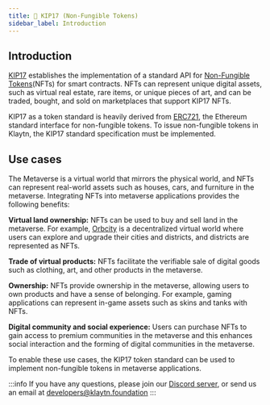 ```yaml
---
title: 🌟 KIP17 (Non-Fungible Tokens)
sidebar_label: Introduction
---
```


## Introduction <a id="KIP17 Introduction"></a>
[KIP17](https://kips.klaytn.foundation/KIPs/kip-17) establishes the implementation of a standard API for [Non-Fungible Tokens](https://docs.klaytn.foundation/content/smart-contract/token-standard#non-fungible-token-standard-kip-17)(NFTs) for smart contracts.  NFTs can represent unique digital assets, such as virtual real estate, rare items, or unique pieces of art, and can be traded, bought, and sold on marketplaces that support KIP17 NFTs. 

KIP17 as a token standard is heavily derived from [ERC721](https://eips.ethereum.org/EIPS/eip-721), the Ethereum standard interface for non-fungible tokens. To issue non-fungible tokens in Klaytn, the KIP17 standard specification must be implemented.

## Use cases <a id="KIP17 Introduction"></a>
The Metaverse is a virtual world that mirrors the physical world, and NFTs can represent real-world assets such as houses, cars, and furniture in the metaverse. Integrating NFTs into metaverse applications provides the following benefits: 

**Virtual land ownership:** NFTs can be used to buy and sell land in the metaverse. For example, [Orbcity](https://orbcity.io/) is a decentralized virtual world where users can explore and upgrade their cities and districts, and districts are represented as NFTs.

**Trade of virtual products:** NFTs facilitate the verifiable sale of digital goods such as clothing, art, and other products in the metaverse. 

**Ownership:** NFTs provide ownership in the metaverse, allowing users to own products and have a sense of belonging. For example, gaming applications can represent in-game assets such as skins and tanks with NFTs.

**Digital community and social experience:** Users can purchase NFTs to gain access to premium communities in the metaverse and this enhances social interaction and the forming of digital communities in the metaverse.  

To enable these use cases, the KIP17 token standard can be used to implement non-fungible tokens in metaverse applications. 


:::info
If you have any questions, please join our [Discord server](https://discord.io/KlaytnOfficial), or send us an email at developers@klaytn.foundation
:::

